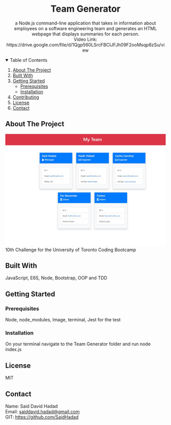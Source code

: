  <!-- PROJECT TITE -->
  <h1 align="center">Team Generator</h1>
  
  <!-- DESCRIPTION -->
  <p align="center">
  a Node.js command-line application that takes in information about employees on a software engineering team and generates an HTML webpage that displays summaries for each person. <br>
  Video Link: https://drive.google.com/file/d/1Qgp560LSrcFBCIJFJh09F2ooMsqp8zSu/view
  </p>
  <!-- TABLE OF CONTENTS -->
  <details open="open">
  <summary>Table of Contents</summary>
  <ol>
  <li><a href="#about-the-project">About The Project</a></li>
  <li><a href="#built-with">Built With</a></li>
  <li>
    <a href="#getting-started">Getting Started</a>
    <ul>
    <li><a href="#prerequisites">Prerequisites</a></li>
    <li><a href="#installation">Installation</a></li>
    </ul>
    </li>
  <li><a href="#contributing">Contributing</a></li>
  <li><a href="#license">License</a></li>
  <li><a href="#contact">Contact</a></li>
  </ol>
  </details>
  
  
  <!-- ABOUT THE PROJECT -->
  ## About The Project

  ![TimeTable](./dist/Capture.JPG) <br>
  10th Challenge for the University of Toronto Coding Bootcamp
  
  ## Built With

   JavaScript, E6S, Node, Bootstrap, OOP and TDD
  
  <!-- GETTING STARTED -->
  
  ## Getting Started

  ### Prerequisites

  Node, node_modules, Image, terminal, Jest for the test

  ### Installation

  On your terminal navigate to the Team Generator folder and run node index.js

  <!-- CONTRIBUTING -->
    
  <!-- LICENSE -->
  
  ## License

  MIT
  
  <!-- CONTACT -->
  
  ## Contact
  Name: Said David Hadad <br>
  Email: saiddavid.hadad@gmail.com <br>
  GIT: https://github.com/SaidHadad <br>